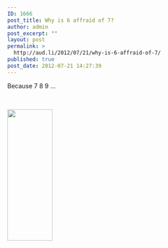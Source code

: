 ```yaml
---
ID: 1666
post_title: Why is 6 affraid of 7?
author: admin
post_excerpt: ""
layout: post
permalink: >
  http://aud.li/2012/07/21/why-is-6-affraid-of-7/
published: true
post_date: 2012-07-21 14:27:39
---
```

Because 7 8 9 ...

&nbsp;

<a href="http://aud.li/wp-content/uploads/2012/07/5064_7592.jpeg"><img class="aligncenter size-medium wp-image-1667" title="5064_7592" src="http://aud.li/wp-content/uploads/2012/07/5064_7592-103x300.jpg" alt="" width="103" height="300" /></a>

&nbsp;